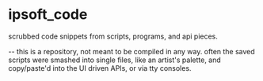 # ipsoft_code
scrubbed code snippets from scripts, programs, and api pieces. 

-- this is a repository, not meant to be compiled in any way.  often the saved scripts were smashed into single files, like an artist's palette, and copy/paste'd into the UI driven APIs, or via tty consoles.
